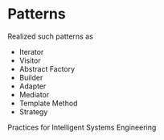 # Patterns

Realized such patterns as
- Iterator
- Visitor
- Abstract Factory
- Builder
- Adapter
- Mediator
- Template Method
- Strategy

Practices for Intelligent Systems Engineering
